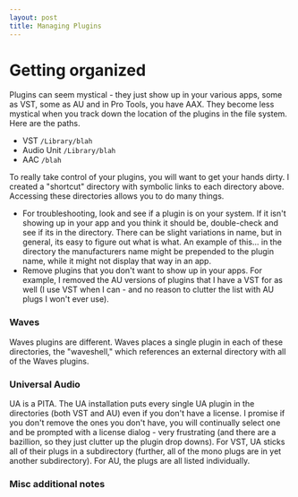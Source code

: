 ```yaml
---
layout: post
title: Managing Plugins
---
```


# Getting organized

Plugins can seem mystical - they just show up in your various apps, some as VST, some as AU and in Pro Tools, you have AAX. They become less mystical when you track down the location of the plugins in the file system. Here are the paths.

* VST `/Library/blah`
* Audio Unit `/Library/blah`
* AAC `/blah`

To really take control of your plugins, you will want to get your hands dirty. I created a "shortcut" directory with symbolic links to each directory above. Accessing these directories allows you to do many things.

* For troubleshooting, look and see if a plugin is on your system. If it isn't showing up in your app and you think it should be, double-check and see if its in the directory. There can be slight variations in name, but in general, its easy to figure out what is what. An example of this... in the directory the manufacturers name might be prepended to the plugin name, while it might not display that way in an app.
* Remove plugins that you don't want to show up in your apps. For example, I removed the AU versions of plugins that I have a VST for as well (I use VST when I can - and no reason to clutter the list with AU plugs I won't ever use). 

### Waves

Waves plugins are different. Waves places a single plugin in each of these directories, the "waveshell," which references an external directory with all of the Waves plugins. 

### Universal Audio

UA is a PITA. The UA installation puts every single UA plugin in the directories (both VST and AU) even if you don't have a license. I promise if you don't remove the ones you don't have, you will continually select one and be prompted with a license dialog - very frustrating (and there are a bazillion, so they just clutter up the plugin drop downs). For VST, UA sticks all of their plugs in a subdirectory (further, all of the mono plugs are in yet another subdirectory). For AU, the plugs are all listed individually. 

### Misc additional notes

